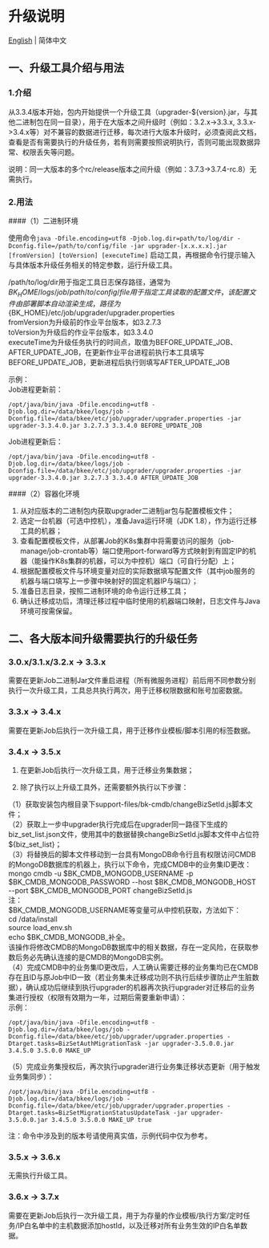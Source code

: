 # 升级说明

[English](UPGRADE.en.md) | 简体中文  

## 一、升级工具介绍与用法
### 1.介绍
从3.3.4版本开始，包内开始提供一个升级工具（upgrader-${version}.jar，与其他二进制包在同一目录），用于在大版本之间升级时（例如：3.2.x->3.3.x, 3.3.x->3.4.x等）对不兼容的数据进行迁移，每次进行大版本升级时，必须查阅此文档，查看是否有需要执行的升级任务，若有则需要按照说明执行，否则可能出现数据异常、权限丢失等问题。

说明：同一大版本的多个rc/release版本之间升级（例如：3.7.3->3.7.4-rc.8）无需执行。

### 2.用法
####（1）二进制环境

使用命令`java -Dfile.encoding=utf8 -Djob.log.dir=path/to/log/dir -Dconfig.file=/path/to/config/file -jar upgrader-[x.x.x.x].jar [fromVersion] [toVersion] [executeTime]` 启动工具，再根据命令行提示输入与具体版本升级任务相关的特定参数，运行升级工具。  

/path/to/log/dir用于指定工具日志保存路径，通常为${BK_HOME}/logs/job  
/path/to/config/file用于指定工具读取的配置文件，该配置文件由部署脚本自动渲染生成，路径为${BK_HOME}/etc/job/upgrader/upgrader.properties  
fromVersion为升级前的作业平台版本，如3.2.7.3   
toVersion为升级后的作业平台版本，如3.3.4.0  
executeTime为升级任务执行的时间点，取值为BEFORE_UPDATE_JOB、AFTER_UPDATE_JOB，在更新作业平台进程前执行本工具填写BEFORE_UPDATE_JOB，更新进程后执行则填写AFTER_UPDATE_JOB  

示例：  
Job进程更新前：    
```shell script
/opt/java/bin/java -Dfile.encoding=utf8 -Djob.log.dir=/data/bkee/logs/job -Dconfig.file=/data/bkee/etc/job/upgrader/upgrader.properties -jar upgrader-3.3.4.0.jar 3.2.7.3 3.3.4.0 BEFORE_UPDATE_JOB  
```
Job进程更新后：  
```shell script
/opt/java/bin/java -Dfile.encoding=utf8 -Djob.log.dir=/data/bkee/logs/job -Dconfig.file=/data/bkee/etc/job/upgrader/upgrader.properties -jar upgrader-3.3.4.0.jar 3.2.7.3 3.3.4.0 AFTER_UPDATE_JOB
```

####（2）容器化环境
1. 从对应版本的二进制包内获取upgrader二进制jar包与配置模板文件；
2. 选定一台机器（可选中控机），准备Java运行环境（JDK 1.8），作为运行迁移工具的机器；
3. 查看配置模板文件，从部署Job的K8s集群中将需要访问的服务（job-manage/job-crontab等）端口使用port-forward等方式映射到有固定IP的机器（能操作K8s集群的机器，可以为中控机）端口（可自行分配）上；
4. 根据配置模板文件与环境变量对应的实际数据填写配置文件（其中job服务的机器与端口填写上一步骤中映射好的固定机器IP与端口）；
5. 准备日志目录，按照二进制环境的命令运行迁移工具；
6. 确认迁移成功后，清理迁移过程中临时使用的机器端口映射，日志文件与Java环境可按需保留。


## 二、各大版本间升级需要执行的升级任务

### 3.0.x/3.1.x/3.2.x -> 3.3.x
需要在更新Job二进制Jar文件重启进程（所有微服务进程）前后用不同参数分别执行一次升级工具，工具总共执行两次，用于迁移权限数据和账号加密数据。  

### 3.3.x -> 3.4.x
需要在更新Job后执行一次升级工具，用于迁移作业模板/脚本引用的标签数据。  

### 3.4.x -> 3.5.x
1. 在更新Job后执行一次升级工具，用于迁移业务集数据；

2. 除了执行以上升级工具外，还需要额外执行以下步骤：  

（1）获取安装包内根目录下support-files/bk-cmdb/changeBizSetId.js脚本文件；  
（2）获取上一步中upgrader执行完成后在upgrader同一路径下生成的biz_set_list.json文件，使用其中的数据替换changeBizSetId.js脚本文件中占位符${biz_set_list}；  
（3）将替换后的脚本文件移动到一台具有MongoDB命令行且有权限访问CMDB的MongoDB数据库的机器上，执行以下命令，完成CMDB中的业务集ID更改：  
mongo cmdb  -u $BK_CMDB_MONGODB_USERNAME -p $BK_CMDB_MONGODB_PASSWORD --host $BK_CMDB_MONGODB_HOST --port $BK_CMDB_MONGODB_PORT   changeBizSetId.js  
注：  
$BK_CMDB_MONGODB_USERNAME等变量可从中控机获取，方法如下：  
cd /data/install  
source load_env.sh  
echo $BK_CMDB_MONGODB_<tab>补全。  
该操作将修改CMDB的MongoDB数据库中的相关数据，存在一定风险，在获取参数后务必先确认连接的是CMDB的MongoDB实例。  
（4）完成CMDB中的业务集ID更改后，人工确认需要迁移的业务集均已在CMDB存在且ID与原Job中ID一致（若业务集未迁移成功则不执行后续步骤防止产生脏数据），确认成功后继续到执行upgrader的机器再次执行upgrader对迁移后的业务集进行授权（权限有效期为一年，过期后需要重新申请）：  
示例：  
```shell
/opt/java/bin/java -Dfile.encoding=utf8 -Djob.log.dir=/data/bkee/logs/job -Dconfig.file=/data/bkee/etc/job/upgrader/upgrader.properties -Dtarget.tasks=BizSetAuthMigrationTask -jar upgrader-3.5.0.0.jar 3.4.5.0 3.5.0.0 MAKE_UP
```  
（5）完成业务集授权后，再次执行upgrader进行业务集迁移状态更新（用于触发业务集同步）：
```shell
/opt/java/bin/java -Dfile.encoding=utf8 -Djob.log.dir=/data/bkee/logs/job -Dconfig.file=/data/bkee/etc/job/upgrader/upgrader.properties -Dtarget.tasks=BizSetMigrationStatusUpdateTask -jar upgrader-3.5.0.0.jar 3.4.5.0 3.5.0.0 MAKE_UP true
```  
注：命令中涉及到的版本号请使用真实值，示例代码中仅为参考。  

### 3.5.x -> 3.6.x
无需执行升级工具。

### 3.6.x -> 3.7.x
需要在更新Job后执行一次升级工具，用于为存量的作业模板/执行方案/定时任务/IP白名单中的主机数据添加hostId，以及迁移对所有业务生效的IP白名单数据。  

